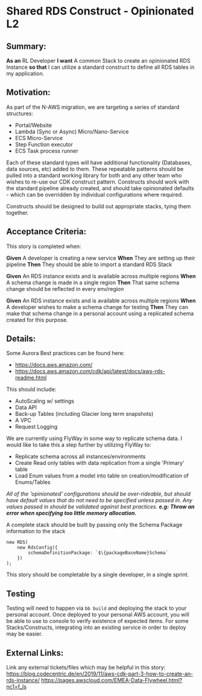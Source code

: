 
# Shared RDS Construct - Opinionated L2
## Summary:
**As an** RL Developer **I want** A common Stack to create an opinionated RDS Instance **so that** I can utilize a standard construct to define all RDS tables in my application.

## Motivation:
As part of the N-AWS migration, we are targeting a series of standard structures:

- Portal/Website
- Lambda (Sync or Async) Micro/Nano-Service
- ECS Micro-Service
- Step Function executor
- ECS Task process runner

Each of these standard types will have additional functionality (Databases, data sources, etc) added to them. These repeatable patterns should be pulled into a standard working library for both   and any other team who wishes to re-use our CDK construct pattern. Constructs should work with the standard pipeline already created, and should take opinionated defaults - which can be overridden by individual configurations where required.

Constructs should be designed to build out appropriate stacks, tying them together.

## Acceptance Criteria:
This story is completed when:

**Given** A developer is creating a new service
**When** They are setting up their pipeline
**Then** They should be able to import a standard RDS Stack

**Given** An RDS instance exists and is available across multiple regions
**When** A schema change is made in a single region
**Then** That same schema change should be reflected in every env/region

**Given** An RDS instance exists and is available across multiple regions
**When** A developer wishes to make a schema change for testing
**Then** They can make that schema change in a personal account using a replicated schema created for this purpose.

## Details:

Some Aurora Best practices can be found here:
* https://docs.aws.amazon.com/
* https://docs.aws.amazon.com/cdk/api/latest/docs/aws-rds-readme.html

This should include:

* AutoScaling w/ settings
* Data API
* Back-up Tables (including Glacier long term snapshots)
* A VPC
* Request Logging

We are currently using FlyWay in some way to replicate schema data. I would like to take this a step further by utilizing FlyWay to:

* Replicate schema across all instances/environments
* Create Read only tables with data replication from a single 'Primary' table
* Load Enum values from a model into table on creation/modification of Enums/Tables

*All of the 'opinionated' configurations should be over-rideable, but should have default values that do not need to be specified unless passed in. Any values passed in should be validated against best practices. **e.g: Throw an error when specifying too little memory allocation.***

A complete stack should be built by passing only the Schema Package information to the stack
```
new RDS(
    new RdsConfig({
        schemaDefinitionPackage: `$\{packageBaseName}Schema`
    })
);
```


This story should be completable by a single developer, in a single sprint.

## Testing
Testing will need to happen via `bb build` and deploying the stack to your personal account. Once deployed to your personal AWS account, you will be able to use to console to verify existence of expected items. For some Stacks/Constructs, integrating into an existing service in order to deploy may be easier.

## External Links:
Link any external tickets/files which may be helpful in this story:
https://blog.codecentric.de/en/2019/11/aws-cdk-part-3-how-to-create-an-rds-instance/
https://pages.awscloud.com/EMEA-Data-Flywheel.html?nc1=f_ls
